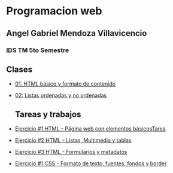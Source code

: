# Programacion web
## Angel Gabriel Mendoza Villavicencio
### IDS TM 5to Semestre

  ## Clases
- [01: HTML básico y formato de contenido](/Carpeta2/index.html)
- [02: Listas ordenadas y no ordenadas](/Clase2908/index.html)


  ## Tareas y trabajos
- [Ejercicio #1 HTML - Página web con elementos básicosTarea](/HTML/index.html)
- [Ejercicio #2 HTML - Listas, Multimedia y tablas](/HTML/index.html)
- [Ejercicio #3 HTML - Formularios y metadatos](/Ejercicio3/index/index.html)
- [Ejercicio #1 CSS - Formato de texto, fuentes, fondos y border](/Ejercicio3/index/index.html)
 
 
